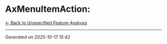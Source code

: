 # AxMenuItemAction: 

[← Back to Unspecified Feature Analysis](../README.md)

---

*Generated on 2025-10-17 15:42*
